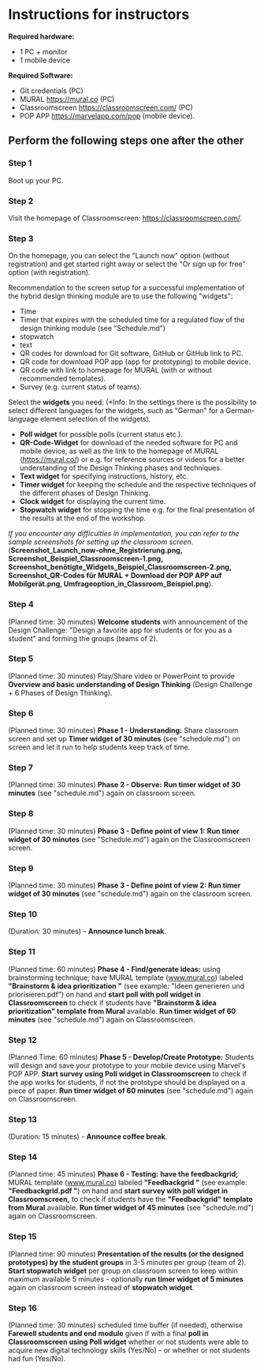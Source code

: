

# **Instructions for instructors**

**Required hardware:**
* 1 PC + monitor
* 1 mobile device

**Required Software:**
* Git credentials (PC)
* MURAL https://mural.co (PC)
* Classroomscreen https://classroomscreen.com/ (PC)
* POP APP https://marvelapp.com/pop (mobile device).



## Perform the following steps one after the other

### Step 1
Boot up your PC.

### Step 2
Visit the homepage of Classroomscreen: https://classroomscreen.com/.

### Step 3
On the homepage, you can select the "Launch now" option (without registration) and get started right away or select the "Or sign up for free" option (with registration). 

Recommendation to the screen setup for a successful implementation of the hybrid design thinking module are to use the following "widgets": 
- Time
- Timer that expires with the scheduled time for a regulated flow of the design thinking module (see "Schedule.md")
- stopwatch 
- text
- QR codes for download for Git software, GitHub or GitHub link to PC.
- QR code for download POP app (app for prototyping) to mobile device.
- QR code with link to homepage for MURAL (with or without recommended templates).
- Survey (e.g. current status of teams).

Select the **widgets** you need: (*Info: In the settings there is the possibility to select different languages for the widgets, such as "German" for a German-language element selection of the widgets).
- **Poll widget** for possible polls (current status etc.).
- **QR-Code-Widget** for download of the needed software for PC and mobile device, as well as the link to the homepage of MURAL (https://mural.co/) or e.g. for reference sources or videos for a better understanding of the Design Thinking phases and techniques.
- **Text widget** for specifying instructions, history, etc.
- **Timer widget** for keeping the schedule and the respective techniques of the different phases of Design Thinking.
- **Clock widget** for displaying the current time.
- **Stopwatch widget** for stopping the time e.g. for the final presentation of the results at the end of the workshop.

*If you encounter any difficulties in implementation, you can refer to the sample screenshots for setting up the classroom screen.* (**Screenshot_Launch_now-ohne_Registrierung.png, Screenshot_Beispiel_Classroomscreen-1.png, Screenshot_benötigte_Widgets_Beispiel_Classroomscreen-2.png, Screenshot_QR-Codes für MURAL + Download der POP APP auf Mobilgerät.png, Umfrageoption_in_Classroom_Beispiel.png**).

### Step 4
(Planned time: 30 minutes) **Welcome students** with announcement of the Design Challenge: "Design a favorite app for students or for you as a student" and forming the groups (teams of 2). 

### Step 5
(Planned time: 30 minutes) Play/Share video or PowerPoint to provide **Overview and basic understanding of Design Thinking** (Design Challenge + 6 Phases of Design Thinking). 

### Step 6
(Planned time: 30 minutes) **Phase 1 - Understanding:** Share classroom screen and set up **Timer widget of 30 minutes** (see "schedule.md") on screen and let it run to help students keep track of time.

### Step 7
(Planned time: 30 minutes) **Phase 2 - Observe:** **Run timer widget of 30 minutes** (see "schedule.md") again on classroom screen.

### Step 8
(Planned time: 30 minutes) **Phase 3 - Define point of view 1:** **Run timer widget of 30 minutes** (see "Schedule.md") again on the Classroomscreen screen.

### Step 9
(Planned time: 30 minutes) **Phase 3 - Define point of view 2: Run timer widget of 30 minutes** (see "schedule.md") again on the classroom screen.

### Step 10
(Duration: 30 minutes) - **Announce lunch break**.

### Step 11
(Planned time: 60 minutes) **Phase 4 - Find/generate ideas:** using brainstorming technique; have MURAL template (www.mural.co) labeled **"Brainstorm & idea prioritization "** (see example: "Ideen generieren und priorisieren.pdf") on hand and **start poll with poll widget in Classroomscreen** to check if students have **"Brainstorm & idea prioritization" template from Mural** available. **Run timer widget of 60 minutes** (see "schedule.md") again on Classroomscreen.

### Step 12
(Planned Time: 60 minutes) **Phase 5 - Develop/Create Prototype:** Students will design and save your prototype to your mobile device using Marvel's POP APP. **Start survey using Poll widget in Classroomscreen** to check if the app works for students, if not the prototype should be displayed on a piece of paper. **Run timer widget of 60 minutes** (see "schedule.md") again on Classroomscreen.

### Step 13
(Duration: 15 minutes) - **Announce coffee break**.

### Step 14
(Planned time: 45 minutes) **Phase 6 - Testing:** **have the feedbackgrid;** MURAL template (www.mural.co) labeled **"Feedbackgrid "** (see example: **"Feedbackgrid.pdf "**) on hand and **start survey with poll widget in Classroomscreen,** to check if students have the **"Feedbackgrid" template from Mural** available. **Run timer widget of 45 minutes** (see "schedule.md") again on Classroomscreen.

### Step 15
(Planned time: 90 minutes) **Presentation of the results (or the designed prototypes) by the student groups** in 3-5 minutes per group (team of 2). **Start stopwatch widget** per group on classroom screen to keep within maximum available 5 minutes - optionally **run timer widget of 5 minutes** again on classroom screen instead of **stopwatch widget**.

### Step 16
(Planned time: 30 minutes) scheduled time buffer (if needed), otherwise **Farewell students and end module** given if with a final **poll in Classroomscreen using Poll widget** whether or not students were able to acquire new digital technology skills (Yes/No) - or whether or not students had fun (Yes/No).

